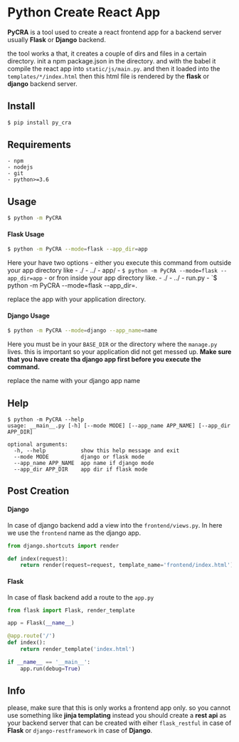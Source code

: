 # Python Create React App

**PyCRA** is a tool used to create a react frontend app for a backend server usually
**Flask** or **Django** backend.

the tool works a that, it creates a couple of dirs and files in a certain directory.
init a npm package.json in the directory. and with the babel it compile the react app into `static/js/main.py`.
and then it loaded into the `templates/*/index.html` then this html file is rendered by the **flask** or **django** backend server.

## Install
```sh
$ pip install py_cra
```

## Requirements
	- npm
	- nodejs
	- git
	- python>=3.6

## Usage
```sh
$ python -m PyCRA
```
#### Flask Usage
```sh
$ python -m PyCRA --mode=flask --app_dir=app
```
Here your have two options 
	- either you execute this command from outside your app directory like
		- ./
		- ../
		- app/
		- `$ python -m PyCRA --mode=flask --app_dir=app`
	- or fron inside your app directory like.
		- ./
		- ../
		- run.py
		- `$ python -m PyCRA --mode=flask --app_dir=.

replace the app with your application directory.

#### Django Usage
```sh
$ python -m PyCRA --mode=django --app_name=name
```
Here you must be in your `BASE_DIR` or the directory where the `manage.py` lives. this is important so your application did not get messed up.
**Make sure that you have create tha django app first before you execute the command.**

replace the name with your django app name

## Help
```
$ python -m PyCRA --help
usage: __main__.py [-h] [--mode MODE] [--app_name APP_NAME] [--app_dir APP_DIR]

optional arguments:
  -h, --help           show this help message and exit
  --mode MODE          django or flask mode
  --app_name APP_NAME  app name if django mode
  --app_dir APP_DIR    app dir if flask mode
```

## Post Creation

#### Django
In case of django backend add a view into the `frontend/views.py`.
In here we use the `frontend` name as the django app.
```python
from django.shortcuts import render

def index(request):
	return render(request=request, template_name='frontend/index.html')
```

#### Flask
In case of flask backend add a route to the `app.py`
```python
from flask import Flask, render_template

app = Flask(__name__)

@app.route('/')
def index():
	return render_template('index.html')

if __name__ == '__main__':
	app.run(debug=True)
```

## Info
please, make sure that this is only works a frontend app only.
so you cannot use something like **jinja templating** instead you should create a **rest api** as your backend server that can be created with eiher `flask_restful` in case of **Flask** or `django-restframework` in case of **Django**.

